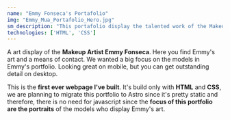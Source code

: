 ```yaml
---
name: "Emmy Fonseca's Portafolio"
img: "Emmy_Mua_Portafolio_Hero.jpg"
sm_description: "This portafolio display the talented work of the Makeup Artist Emmy Fonseca"
technologies: ['HTML', 'CSS']
---
```


A art display of the **Makeup Artist Emmy Fonseca**. Here you find Emmy's art and a means of contact. We wanted a big focus on the models in Emmy's portfolio. Looking great on mobile, but you can get outstanding detail on desktop.

This is the **first ever webpage I've built**. It's build only with **HTML** and **CSS**, we are planning to migrate this portfolio to Astro since it's pretty static and therefore, there is no need for javascript since the **focus of this portfolio are the portraits** of the models who display Emmy's art.
